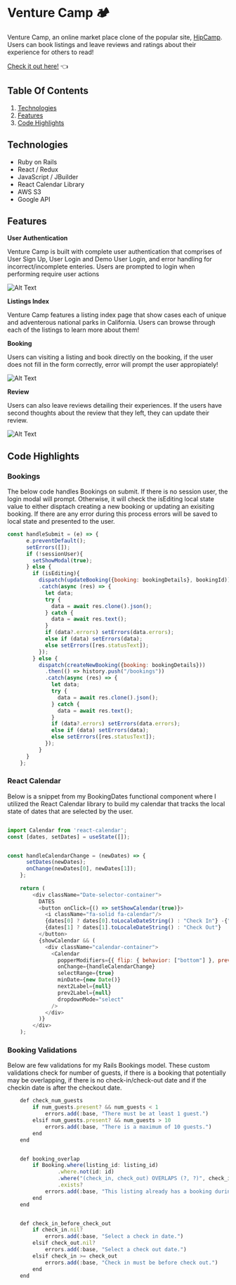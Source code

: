 # Venture Camp 🏕

Venture Camp, an online market place clone of the popular site, [HipCamp](https://www.hipcamp.com/en-US). Users can book listings and leave reviews and ratings about their experience for others to read!

[Check it out here!](https://venture-camp.herokuapp.com/) 👈

## Table Of Contents
1. [Technologies](#technologies)
2. [Features](#features)
3. [Code Highlights](#code-highlights)

## Technologies
- Ruby on Rails
- React / Redux
- JavaScript / JBuilder
- React Calendar Library
- AWS S3
- Google API

## Features
**User Authentication**

Venture Camp is built with complete user authentication that comprises of User Sign Up, User Login and Demo User Login, and error handling for incorrect/incomplete enteries. Users are prompted to login when performing require user actions

![Alt Text](./login.gif)

**Listings Index**

Venture Camp features a listing index page that show cases each of unique and adventerous national parks in California. Users can browse through each of the listings to learn more about them!

**Booking**

Users can visiting a listing and book directly on the booking, if the user does not fill in the form correctly, error will prompt the user appropiately!

![Alt Text](./booking.gif)

**Review**

Users can also leave reviews detailing their experiences. If the users have second thoughts about the review that they left, they can update their review.

![Alt Text](./review.gif)

## Code Highlights

### Bookings
The below code handles Bookings on submit. If there is no session user, the login modal will prompt. Otherwise, it will check the isEditing local state value to either disptach creating a new booking or updating an exisiting booking. If there are any error during this process errors will be saved to local state and presented to the user.
```js
const handleSubmit = (e) => {
      e.preventDefault();
      setErrors([]);
      if (!sessionUser){
        setShowModal(true);
      } else {
        if (isEditing){
          dispatch(updateBooking({booking: bookingDetails}, bookingId))
          .catch(async (res) => {
            let data;
            try {
              data = await res.clone().json();
            } catch {
              data = await res.text();
            }
            if (data?.errors) setErrors(data.errors);
            else if (data) setErrors(data);
            else setErrors([res.statusText]);
          }); 
        } else {
          dispatch(createNewBooking({booking: bookingDetails}))
            .then(() => history.push("/bookings"))
            .catch(async (res) => {
              let data;
              try {
                data = await res.clone().json();
              } catch {
                data = await res.text();
              }
              if (data?.errors) setErrors(data.errors);
              else if (data) setErrors(data);
              else setErrors([res.statusText]);
            });
          }
      }
    };
```

### React Calendar

Below is a snippet from my BookingDates functional component where I utilized the React Calendar library to build my calendar that tracks the local state of dates that are selected by the user. 

```js

import Calendar from 'react-calendar';
const [dates, setDates] = useState([]);


const handleCalendarChange = (newDates) => {
      setDates(newDates);
      onChange(newDates[0], newDates[1]);
    };
  
    return (
        <div className="Date-selector-container">
          DATES
          <button onClick={() => setShowCalendar(true)}>
            <i className="fa-solid fa-calendar"/>
            {dates[0] ? dates[0].toLocaleDateString() : "Check In"} -{" "}
            {dates[1] ? dates[1].toLocaleDateString() : "Check Out"}
          </button>
          {showCalendar && (
            <div className="calendar-container">
              <Calendar
                popperModifiers={{ flip: { behavior: ["bottom"] }, preventOverflow: { enabled: false }, hide: { enabled: false } }} 
                onChange={handleCalendarChange}
                selectRange={true}
                minDate={new Date()}
                next2Label={null}
                prev2Label={null}
                dropdownMode="select"
              />
            </div>
          )}
        </div>
    );

```

### Booking Validations

Below are few validations for my Rails Bookings model. These custom validations check for number of guests, if there is a booking that potentially may be overlapping, if there is no check-in/check-out date and if the checkin date is after the checkout date.

```js
    def check_num_guests
        if num_guests.present? && num_guests < 1
            errors.add(:base, "There must be at least 1 guest.")
        elsif num_guests.present? && num_guests > 10
            errors.add(:base, "There is a maximum of 10 guests.")
        end
    end


    def booking_overlap
        if Booking.where(listing_id: listing_id)
                .where.not(id: id)
                .where("(check_in, check_out) OVERLAPS (?, ?)", check_in, check_out)
                .exists?
            errors.add(:base, "This listing already has a booking during the selected dates.")
        end
    end


    def check_in_before_check_out
        if check_in.nil?
            errors.add(:base, "Select a check in date.")
        elsif check_out.nil?
            errors.add(:base, "Select a check out date.")
        elsif check_in >= check_out
            errors.add(:base, "Check in must be before check out.")
        end
    end
```
